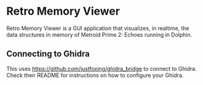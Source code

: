 # Retro Memory Viewer

Retro Memory Viewer is a GUI application that visualizes, in realtime, the data structures in memory of Metroid Prime 2: Echoes running in Dolphin.


## Connecting to Ghidra

This uses https://github.com/justfoxing/ghidra_bridge to connect to Ghidra. Check their README for instructions on how to configure your Ghidra.
